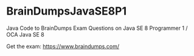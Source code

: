 # BrainDumpsJavaSE8P1
Java Code to BrainDumps Exam Questions on Java SE 8 Programmer 1 / OCA Java SE 8

Get the exam: https://www.braindumps.com/
